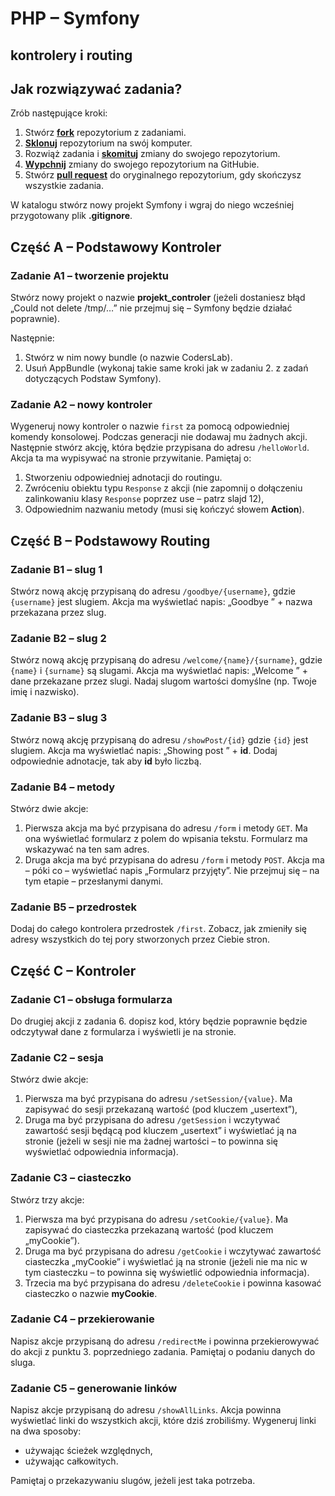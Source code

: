 # PHP &ndash; Symfony
## kontrolery i routing

## Jak rozwiązywać zadania?

Zrób następujące kroki:

1. Stwórz [**fork**][forking] repozytorium z zadaniami.
2. [**Sklonuj**][ref-clone] repozytorium na swój komputer.
3. Rozwiąż zadania i [**skomituj**][ref-commit] zmiany do swojego repozytorium.
4. [**Wypchnij**][ref-push] zmiany do swojego repozytorium na GitHubie.
5. Stwórz [**pull request**][pull-request] do oryginalnego repozytorium, gdy skończysz wszystkie zadania.

W katalogu stwórz nowy projekt Symfony i wgraj do niego wcześniej przygotowany plik **.gitignore**.

## Część A &ndash; Podstawowy Kontroler

### Zadanie A1 &ndash; tworzenie projektu
Stwórz nowy projekt o nazwie **projekt_controler** (jeżeli dostaniesz błąd „Could not delete /tmp/…” nie przejmuj się – Symfony będzie działać poprawnie).

Następnie:
  1. Stwórz w nim nowy bundle (o nazwie CodersLab).
  2. Usuń AppBundle (wykonaj takie same kroki jak w zadaniu 2. z zadań dotyczących Podstaw Symfony).

### Zadanie A2 &ndash; nowy kontroler
Wygeneruj nowy kontroler o nazwie `first` za pomocą odpowiedniej komendy konsolowej. Podczas generacji nie dodawaj mu żadnych akcji.
Następnie stwórz akcję, która będzie przypisana do adresu `/helloWorld`. Akcja ta ma wypisywać na stronie przywitanie. Pamiętaj o:
  1. Stworzeniu odpowiedniej adnotacji do routingu.
  2. Zwróceniu obiektu typu `Response` z akcji (nie zapomnij o dołączeniu zalinkowaniu klasy `Response` poprzez use &ndash; patrz slajd 12),
  3. Odpowiednim nazwaniu metody (musi się kończyć słowem **Action**).

## Część B &ndash; Podstawowy Routing

### Zadanie B1 &ndash; slug 1
Stwórz nową akcję przypisaną do adresu `/goodbye/{username}`, gdzie `{username}` jest slugiem. Akcja ma wyświetlać napis: „Goodbye ” + nazwa przekazana przez slug.

### Zadanie B2 &ndash; slug 2
Stwórz nową akcję przypisaną do adresu `/welcome/{name}/{surname}`, gdzie `{name}` i `{surname}` są slugami. Akcja ma wyświetlać napis: „Welcome ” + dane przekazane przez slugi.
Nadaj slugom wartości domyślne (np. Twoje imię i nazwisko).

### Zadanie B3 &ndash; slug 3
Stwórz nową akcję przypisaną do adresu `/showPost/{id}` gdzie `{id}` jest slugiem. Akcja ma wyświetlać napis: „Showing post ” + **id**. Dodaj odpowiednie adnotacje, tak aby **id** było liczbą.

### Zadanie B4 &ndash; metody
Stwórz dwie akcje:
  1. Pierwsza akcja ma być przypisana do adresu `/form` i metody `GET`. Ma ona wyświetlać formularz z polem do wpisania tekstu. Formularz ma wskazywać na ten sam adres.
  2. Druga akcja ma być przypisana do adresu `/form` i metody `POST`. Akcja ma &ndash; póki co &ndash; wyświetlać napis „Formularz przyjęty”. Nie przejmuj się &ndash; na tym etapie &ndash; przesłanymi danymi.

### Zadanie B5 &ndash; przedrostek
Dodaj do całego kontrolera przedrostek `/first`. Zobacz, jak zmieniły się adresy wszystkich do tej pory stworzonych przez Ciebie stron.

## Część C &ndash; Kontroler

### Zadanie C1 &ndash; obsługa formularza
Do drugiej akcji z zadania 6. dopisz kod, który będzie poprawnie będzie odczytywał dane z formularza i wyświetli je na stronie.

### Zadanie C2 &ndash; sesja
Stwórz dwie akcje:
  1. Pierwsza ma być przypisana do adresu `/setSession/{value}`. Ma zapisywać do sesji przekazaną wartość (pod kluczem „usertext”),
  2. Druga ma być przypisana do adresu `/getSession` i wczytywać zawartość sesji będącą pod kluczem „usertext” i wyświetlać ją na stronie (jeżeli w sesji nie ma żadnej wartości &ndash; to powinna się wyświetlać odpowiednia informacja).

### Zadanie C3 &ndash; ciasteczko
Stwórz trzy akcje:
  1. Pierwsza ma być przypisana do adresu `/setCookie/{value}`. Ma zapisywać do ciasteczka przekazaną wartość (pod kluczem „myCookie”).
  2. Druga ma być przypisana do adresu `/getCookie` i wczytywać zawartość ciasteczka „myCookie” i wyświetlać ją na stronie (jeżeli nie ma nic w tym ciasteczku &ndash; to powinna się wyświetlić odpowiednia informacja).
  3. Trzecia ma być przypisana do adresu `/deleteCookie` i powinna kasować ciasteczko o nazwie **myCookie**.

### Zadanie C4 &ndash; przekierowanie
Napisz akcje przypisaną do adresu `/redirectMe` i powinna przekierowywać do akcji z punktu 3. poprzedniego zadania. Pamiętaj o podaniu danych do sluga.

### Zadanie C5 &ndash; generowanie linków
Napisz akcje przypisaną do adresu `/showAllLinks`. Akcja powinna wyświetlać linki do wszystkich akcji, które dziś zrobiliśmy.
Wygeneruj linki na dwa sposoby:
* używając ścieżek względnych,
* używając całkowitych.

Pamiętaj o przekazywaniu slugów, jeżeli jest taka potrzeba.

<!-- Links -->
[forking]: https://guides.github.com/activities/forking/
[ref-clone]: http://gitref.org/creating/#clone
[ref-commit]: http://gitref.org/basic/#commit
[ref-push]: http://gitref.org/remotes/#push
[pull-request]: https://help.github.com/articles/creating-a-pull-request
